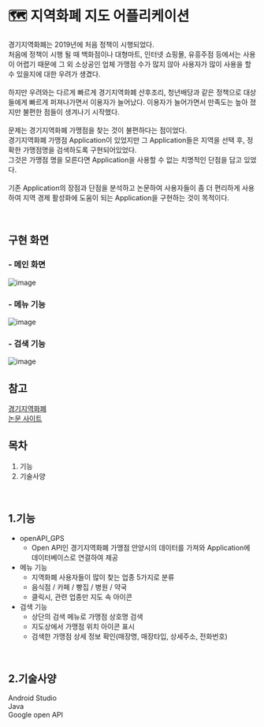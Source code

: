 #  🗺 지역화폐 지도 어플리케이션
경기지역화폐는 2019년에 처음 정책이 시행되었다.<br/>
처음에 정책이 시행 될 때 백화점이나 대형마트, 인터넷 쇼핑몰, 유흥주점 등에서는 사용이 어렵기 때문에 그 외 소상공인 업체 가맹점 수가 많지 않아 사용자가 많이 사용을 할 수 있을지에 대한 우려가 생겼다.<br/> <br/>
하지만 우려와는 다르게 빠르게 경기지역화폐 산후조리, 청년배당과 같은  정책으로 대상들에게 빠르게 퍼져나가면서 이용자가 늘어났다. 이용자가 늘어가면서 만족도는 높아 졌지만 불편한 점들이 생겨나기 시작했다.<br/><br/> 
문제는 경기지역화폐 가맹점을 찾는 것이 불편하다는 점이었다.<br/>
경기지역화폐 가맹점 Application이 있었지만 그 Application들은 지역을 선택 후, 정확한 가맹점명을 검색하도록 구현되어있었다.<br/>
그것은 가맹점 명을 모른다면 Application을 사용할 수 없는 치명적인 단점을 담고 있었다. <br/><br/>
기존 Application의 장점과 단점을 분석하고 논문하여 사용자들이 좀 더 편리하게 사용하여 지역 경제 활성화에 도움이 되는 Application을 구현하는 것이 목적이다.

<br/>

## 구현 화면
### - 메인 화면
![image](https://user-images.githubusercontent.com/58923654/91039523-aeec2700-e647-11ea-92c0-de1a197919ea.png)
<br/>

### - 메뉴 기능
![image](https://user-images.githubusercontent.com/58923654/91039598-cc20f580-e647-11ea-9b17-b4d27b00fea8.png)
<br/>

### - 검색 기능
![image](https://user-images.githubusercontent.com/58923654/91039675-f377c280-e647-11ea-8645-b534c75b59bb.png)
<br/>

## 참고
[경기지역화폐](http://www.gmoney.or.kr/)<br/>
[논문 사이트](https://www.data.go.kr/)
<br/>

## 목차
1. 기능
2. 기술사양
<br/>

## 1.기능

* openAPI_GPS
  - Open API인 경기지역화폐 가맹점 안양시의 데이터를 가져와 Application에 데이터베이스로 연결하여 제공
* 메뉴 기능
  - 지역화폐 사용자들이 많이 찾는 업종 5가지로 분류  
  - 음식점 / 카페 / 빵집 / 병원 / 약국
  - 클릭시, 관련 업종만 지도 속 아이콘
* 검색 기능
  - 상단의 검색 메뉴로 가맹점 상호명 검색
  - 지도상에서 가맹점 위치 아이콘 표시
  - 검색한 가맹점 상세 정보 확인(매장명, 매장타입, 상세주소, 전화번호)

</br>

## 2.기술사양
 Android Studio<br/>
 Java<br/>
 Google open API

